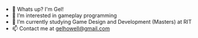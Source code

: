 - 👋 Whats up? I'm Gel!
- 👀 I’m interested in gameplay programming
- 🌱 I’m currently studying Game Design and Development (Masters) at RIT
- 📫 Contact me at gelhowell@gmail.com
